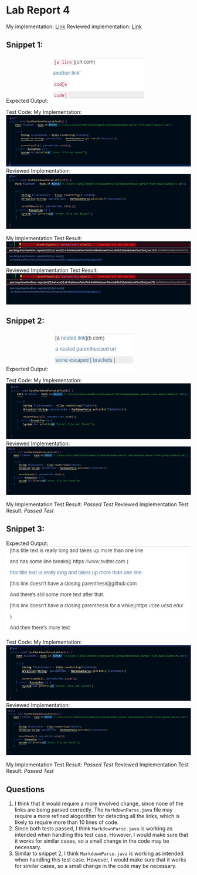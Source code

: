 # Lab Report 4

My implementation: [Link](https://github.com/Tactikal/Lab-6-markdown-parser)
Reviewed implementation: [Link](https://github.com/TheJoeship/markdown-parser-other-group)

## Snippet 1:
Expected Output: 
![image][1]

Test Code:
My Implementation:
![image][2]
Reviewed Implementation:
![image][7]

My Implementation Test Result:
![image][10]
Reviewed Implementation Test Result:
![image][11]

## Snippet 2:
Expected Output: 
![image][3]

Test Code:
My Implementation:
![image][4]
Reviewed Implementation:
![image][8]

My Implementation Test Result:
*Passed Test*
Reviewed Implementation Test Result:
*Passed Test*

## Snippet 3:
Expected Output: 
![image][5]

Test Code:
My Implementation:
![image][6]
Reviewed Implementation:
![image][9]

My Implementation Test Result:
*Passed Test*
Reviewed Implementation Test Result:
*Passed Test*

## Questions
1. I think that it would require a more involved change, since none of the links are being parsed correctly. The `MarkdownParse.java` file may require a more refined alogorithm for detecting all the links, which is likely to require more than 10 lines of code.
2. Since both tests passed, I think `MarkdownParse.java` is working as intended when handling this test case. However, I would make sure that it works for similar cases, so a small change in the code may be necessary.
3. Similar to snippet 2, I think `MarkdownParse.java` is working as intended when handling this test case. However, I would make sure that it works for similar cases, so a small change in the code may be necessary.


[1]:cqcq.JPG 
[2]:ccmpmcp.JPG
[3]:nypo.JPG
[4]:bbacl.JPG
[5]:cqp.JPG
[6]:cowo.JPG
[7]:zzncn.JPG
[8]:mcmn.JPG
[9]:mlli.JPG
[10]:bmmm.JPG
[11]:lkbl.JPG